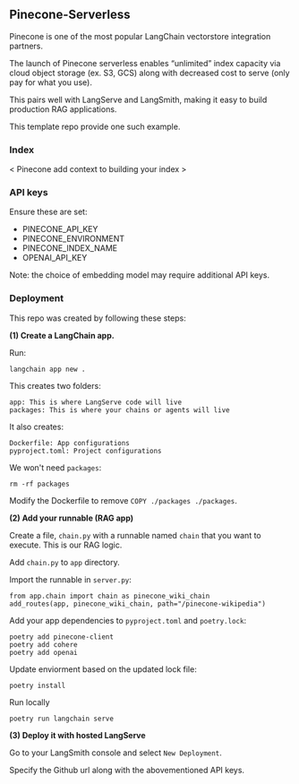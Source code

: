 ## Pinecone-Serverless

Pinecone is one of the most popular LangChain vectorstore integration partners.

The launch of Pinecone serverless enables “unlimited” index capacity via cloud object storage (ex. S3, GCS) along with decreased cost to serve (only pay for what you use).

This pairs well with LangServe and LangSmith, making it easy to build production RAG applications.

This template repo provide one such example.

### Index

< Pinecone add context to building your index >

### API keys

Ensure these are set:

* PINECONE_API_KEY
* PINECONE_ENVIRONMENT
* PINECONE_INDEX_NAME 
* OPENAI_API_KEY

Note: the choice of embedding model may require additional API keys.

### Deployment

This repo was created by following these steps:

**(1) Create a LangChain app.**

Run:
```
langchain app new .  
```

This creates two folders:
```
app: This is where LangServe code will live
packages: This is where your chains or agents will live
```

It also creates:
```
Dockerfile: App configurations
pyproject.toml: Project configurations
```

We won't need `packages`:
```
rm -rf packages
```

Modify the Dockerfile to remove `COPY ./packages ./packages`.

**(2) Add your runnable (RAG app)**

Create a file, `chain.py` with a runnable named `chain` that you want to execute. This is our RAG logic.

Add `chain.py` to `app` directory.

Import the runnable in `server.py`:
```
from app.chain import chain as pinecone_wiki_chain
add_routes(app, pinecone_wiki_chain, path="/pinecone-wikipedia")
```

Add your app dependencies to `pyproject.toml` and `poetry.lock`:
```
poetry add pinecone-client
poetry add cohere
poetry add openai
```

Update enviorment based on the updated lock file:
```
poetry install
```

Run locally
```
poetry run langchain serve
```

**(3) Deploy it with hosted LangServe**

Go to your LangSmith console and select `New Deployment`.

Specify the Github url along with the abovementioned API keys.
